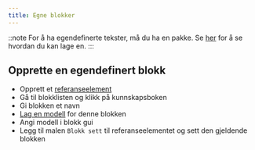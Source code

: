 ```yaml
---
title: Egne blokker
---
```


::note For å ha egendefinerte tekster, må du ha en pakke. Se [her](pack#create-a-pack) for å se hvordan du kan lage
en. :::

## Opprette en egendefinert blokk

* Opprett et [referanseelement](custom-items)
* Gå til blokklisten og klikk på kunnskapsboken
* Gi blokken et navn
* [Lag en modell](custom-models) for denne blokken
* Angi modell i blokk gui
* Legg til malen `Blokk sett` til referanseelementet og sett den gjeldende blokken
